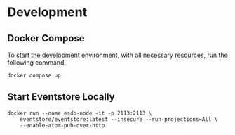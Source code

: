 # Development

## Docker Compose

To start the development environment, with all necessary resources, run the following command:

```shell
docker compose up
```

## Start Eventstore Locally

```shell
docker run --name esdb-node -it -p 2113:2113 \
    eventstore/eventstore:latest --insecure --run-projections=All \ 
    --enable-atom-pub-over-http
```
